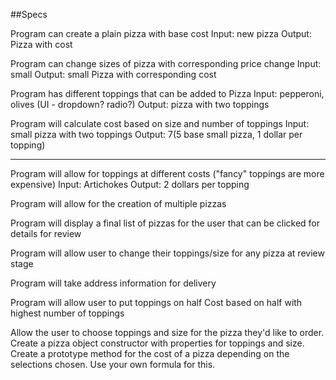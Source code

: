 ##Specs

Program can create a plain pizza with base cost
Input: new pizza
Output: Pizza with cost

Program can change sizes of pizza with corresponding price change
Input: small
Output: small Pizza with corresponding cost

Program has different toppings that can be added to Pizza
Input: pepperoni, olives (UI - dropdown? radio?)
Output: pizza with two toppings

Program will calculate cost based on size and number of toppings
Input: small pizza with two toppings
Output: $7 ($5 base small pizza, 1 dollar per topping)

---
Program will allow for toppings at different costs ("fancy" toppings are more expensive)
Input: Artichokes
Output: 2 dollars per topping

Program will allow for the creation of multiple pizzas

Program will display a final list of pizzas for the user that can be clicked for details for review

Program will allow user to change their toppings/size for any pizza at review stage

Program will take address information for delivery

Program will allow user to put toppings on half
Cost based on half with highest number of toppings




Allow the user to choose toppings and size for the pizza they'd like to order.
Create a pizza object constructor with properties for toppings and size.
Create a prototype method for the cost of a pizza depending on the selections chosen. Use your own formula for this.

